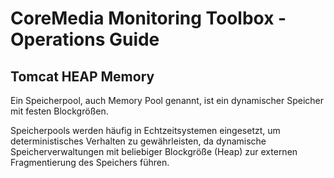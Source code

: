 # CoreMedia Monitoring Toolbox - Operations Guide

## Tomcat HEAP Memory

Ein Speicherpool, auch Memory Pool genannt, ist ein dynamischer Speicher mit festen Blockgrößen.

Speicherpools werden häufig in Echtzeitsystemen eingesetzt, um deterministisches Verhalten zu gewährleisten,
da dynamische Speicherverwaltungen mit beliebiger Blockgröße (Heap) zur externen Fragmentierung des Speichers führen.



